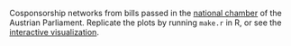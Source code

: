 Cosponsorship networks from bills passed in the [national chamber](http://www.parlament.gv.at/) of the Austrian Parliament. Replicate the plots by running `make.r` in R, or see the [interactive visualization](http://briatte.org/nationalrat/).

